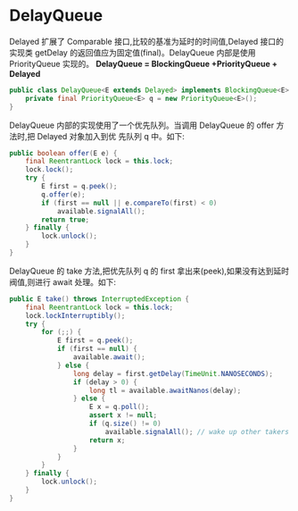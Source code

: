 # DelayQueue

Delayed 扩展了 Comparable 接口,比较的基准为延时的时间值,Delayed 接口的实现类 getDelay 的返回值应为固定值(final)。DelayQueue 内部是使用 PriorityQueue 实现的。
**DelayQueue = BlockingQueue +PriorityQueue + Delayed**

```java
public class DelayQueue<E extends Delayed> implements BlockingQueue<E> {
    private final PriorityQueue<E> q = new PriorityQueue<E>();
}
```

DelayQueue 内部的实现使用了一个优先队列。当调用 DelayQueue 的 offer 方法时,把 Delayed 对象加入到优
先队列 q 中。如下:

```java
public boolean offer(E e) {
    final ReentrantLock lock = this.lock;
    lock.lock();
    try {
        E first = q.peek();
        q.offer(e);
        if (first == null || e.compareTo(first) < 0)
            available.signalAll();
        return true;
    } finally {
        lock.unlock();
    }
}
```

DelayQueue 的 take 方法,把优先队列 q 的 first 拿出来(peek),如果没有达到延时阀值,则进行 await
处理。如下:

```java
public E take() throws InterruptedException {
    final ReentrantLock lock = this.lock;
    lock.lockInterruptibly();
    try {
        for (;;) {
            E first = q.peek();
            if (first == null) {
                available.await();
            } else {
                long delay = first.getDelay(TimeUnit.NANOSECONDS);
                if (delay > 0) {
                    long tl = available.awaitNanos(delay);
                } else {
                    E x = q.poll();
                    assert x != null;
                    if (q.size() != 0)
                        available.signalAll(); // wake up other takers
                    return x;
                }
            }
        }
    } finally {
        lock.unlock();
    }
}
```